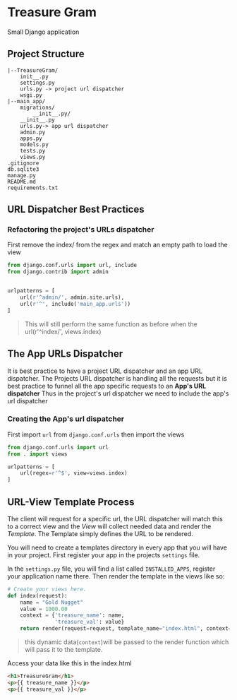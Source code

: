 # Treasure Gram

Small Django application

## Project Structure
    |--TreasureGram/
        init__.py
        settings.py
        urls.py -> project url dispatcher
        wsgi.py
    |--main_app/
        migrations/
            __init__.py/
        __init__.py
        urls.py-> app url dispatcher
        admin.py
        apps.py
        models.py
        tests.py
        views.py
    .gitignore
    db.sqlite3
    manage.py
    README.md
    requirements.txt

## URL Dispatcher Best Practices

### Refactoring the project's URLs dispatcher
First remove the index/ from the regex and match an empty path to load the view

``` python
from django.conf.urls import url, include
from django.contrib import admin


urlpatterns = [
    url(r'^admin/', admin.site.urls),
    url(r'^', include('main_app.urls'))
]
```
> This will still perform the same function as before when the url(r'^index/', views.index)
 
## The App URLs Dispatcher

It is best practice to have a project URL dispatcher and an app URL dispatcher. The Projects URL dispatcher is handling all the requests but it is best practice to funnel all the app specific requests to an **App's URL dispatcher**
Thus in the project's url dispatcher we need to include the app's url dispatcher

### Creating the App's url dispatcher

First import `url` from `django.conf.urls` then import the views

``` python
from django.conf.urls import url
from . import views

urlpatterns = [
    url(regex=r'^$', view=views.index)
]
```

## URL-View Template Process

The client will request for a specific url, the URL dispatcher will match this to a correct view and the *View* will collect needed data and render the *Template*. The Template simply defines the URL to be rendered.

You will need to create a templates directory in every app that you will have in your project.
First register your app in the projects `settings` file.

In the `settings.py` file, you will find a list called `INSTALLED_APPS`, register your application name there.
Then render the template in the views like so:

``` python
# Create your views here.
def index(request):
    name = "Gold Nugget"
    value = 1000.00
    context = {'treasure_name': name,
               'treasure_val': value}
    return render(request=request, template_name="index.html", context=context)
```
> this dynamic data(`context`)will be passed to the render function which will pass it to the template.
 
 Access your data like this in the index.html
``` html
<h1>TreasureGram</h1>
<p>{{ treasure_name }}</p>
<p>{{ treasure_val }}</p>
```